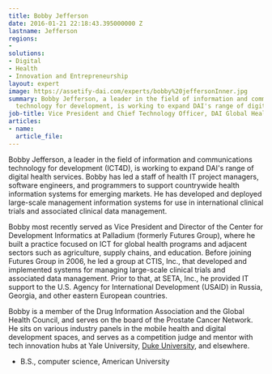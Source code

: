 ```yaml
---
title: Bobby Jefferson
date: 2016-01-21 22:18:43.395000000 Z
lastname: Jefferson
regions:
- 
solutions:
- Digital
- Health
- Innovation and Entrepreneurship
layout: expert
image: https://assetify-dai.com/experts/bobby%20jeffersonInner.jpg
summary: Bobby Jefferson, a leader in the field of information and communications
  technology for development, is working to expand DAI's range of digital health services.
job-title: Vice President and Chief Technology Officer, DAI Global Health
articles:
- name: 
  article_file: 
---
```


Bobby Jefferson, a leader in the field of information and communications technology for development (ICT4D), is working to expand DAI's range of digital health services. Bobby has led a staff of health IT project managers, software engineers, and programmers to support countrywide health information systems for emerging markets. He has developed and deployed large-scale management information systems for use in international clinical trials and associated clinical data management.

Bobby most recently served as Vice President and Director of the Center for Development Informatics at Palladium (formerly Futures Group), where he built a practice focused on ICT for global health programs and adjacent sectors such as agriculture, supply chains, and education. Before joining Futures Group in 2006, he led a group at CTIS, Inc., that developed and implemented systems for managing large-scale clinical trials and associated data management. Prior to that, at SETA, Inc., he provided IT support to the U.S. Agency for International Development (USAID) in Russia, Georgia, and other eastern European countries.

Bobby is a member of the Drug Information Association and the Global Health Council, and serves on the board of the Prostate Cancer Network. He sits on various industry panels in the mobile health and digital development spaces, and serves as a competition judge and mentor with tech innovation hubs at Yale University, [Duke University][3], and elsewhere.

* B.S., computer science, American University

[3]: https://www.youtube.com/watch?v=jgPFVXSdtWQ
